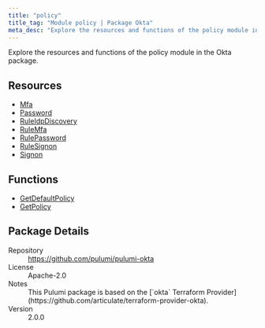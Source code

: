 ```yaml
---
title: "policy"
title_tag: "Module policy | Package Okta"
meta_desc: "Explore the resources and functions of the policy module in the Okta package."
---
```


<!-- WARNING: this file was generated by Pulumi Docs Generator. -->
<!-- Do not edit by hand unless you're certain you know what you are doing! -->

Explore the resources and functions of the policy module in the Okta package.

<h2 id="resources">Resources</h2>
<ul class="api">
    <li><a href="mfa" title="Mfa"><span class="symbol resource"></span>Mfa</a></li>
    <li><a href="password" title="Password"><span class="symbol resource"></span>Password</a></li>
    <li><a href="ruleidpdiscovery" title="RuleIdpDiscovery"><span class="symbol resource"></span>RuleIdpDiscovery</a></li>
    <li><a href="rulemfa" title="RuleMfa"><span class="symbol resource"></span>RuleMfa</a></li>
    <li><a href="rulepassword" title="RulePassword"><span class="symbol resource"></span>RulePassword</a></li>
    <li><a href="rulesignon" title="RuleSignon"><span class="symbol resource"></span>RuleSignon</a></li>
    <li><a href="signon" title="Signon"><span class="symbol resource"></span>Signon</a></li>
</ul>

<h2 id="functions">Functions</h2>
<ul class="api">
    <li><a href="getdefaultpolicy" title="GetDefaultPolicy"><span class="symbol function"></span>GetDefaultPolicy</a></li>
    <li><a href="getpolicy" title="GetPolicy"><span class="symbol function"></span>GetPolicy</a></li>
</ul>

<h2 id="package-details">Package Details</h2>
<dl class="package-details">
	<dt>Repository</dt>
	<dd><a href="https://github.com/pulumi/pulumi-okta">https://github.com/pulumi/pulumi-okta</a></dd>
	<dt>License</dt>
	<dd>Apache-2.0</dd>
	<dt>Notes</dt>
	<dd>This Pulumi package is based on the [`okta` Terraform Provider](https://github.com/articulate/terraform-provider-okta).</dd>
	<dt>Version</dt>
	<dd>2.0.0</dd>
</dl>

